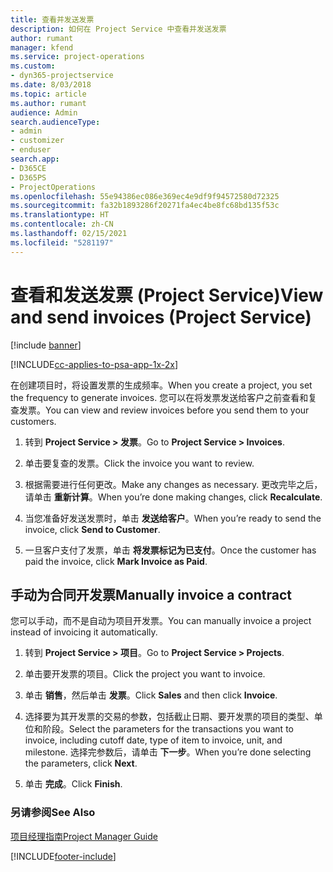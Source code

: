 ```yaml
---
title: 查看并发送发票
description: 如何在 Project Service 中查看并发送发票
author: rumant
manager: kfend
ms.service: project-operations
ms.custom:
- dyn365-projectservice
ms.date: 8/03/2018
ms.topic: article
ms.author: rumant
audience: Admin
search.audienceType:
- admin
- customizer
- enduser
search.app:
- D365CE
- D365PS
- ProjectOperations
ms.openlocfilehash: 55e94386ec086e369ec4e9df9f94572580d72325
ms.sourcegitcommit: fa32b1893286f20271fa4ec4be8fc68bd135f53c
ms.translationtype: HT
ms.contentlocale: zh-CN
ms.lasthandoff: 02/15/2021
ms.locfileid: "5281197"
---
```

# <a name="view-and-send-invoices-project-service"></a><span data-ttu-id="71011-103">查看和发送发票 (Project Service)</span><span class="sxs-lookup"><span data-stu-id="71011-103">View and send invoices (Project Service)</span></span>

[!include [banner](../includes/psa-now-project-operations.md)]

[!INCLUDE[cc-applies-to-psa-app-1x-2x](../includes/cc-applies-to-psa-app-1x-2x.md)]

<span data-ttu-id="71011-104">在创建项目时，将设置发票的生成频率。</span><span class="sxs-lookup"><span data-stu-id="71011-104">When you create a project, you set the frequency to generate invoices.</span></span> <span data-ttu-id="71011-105">您可以在将发票发送给客户之前查看和复查发票。</span><span class="sxs-lookup"><span data-stu-id="71011-105">You can view and review invoices before you send them to your customers.</span></span>  
  
1.  <span data-ttu-id="71011-106">转到 **Project Service > 发票**。</span><span class="sxs-lookup"><span data-stu-id="71011-106">Go to **Project Service > Invoices**.</span></span>  
  
2.  <span data-ttu-id="71011-107">单击要复查的发票。</span><span class="sxs-lookup"><span data-stu-id="71011-107">Click the invoice you want to review.</span></span>  
  
3.  <span data-ttu-id="71011-108">根据需要进行任何更改。</span><span class="sxs-lookup"><span data-stu-id="71011-108">Make any changes as necessary.</span></span> <span data-ttu-id="71011-109">更改完毕之后，请单击 **重新计算**。</span><span class="sxs-lookup"><span data-stu-id="71011-109">When you’re done making changes, click **Recalculate**.</span></span>  
  
4.  <span data-ttu-id="71011-110">当您准备好发送发票时，单击 **发送给客户**。</span><span class="sxs-lookup"><span data-stu-id="71011-110">When you’re ready to send the invoice, click **Send to Customer**.</span></span>  
  
5.  <span data-ttu-id="71011-111">一旦客户支付了发票，单击 **将发票标记为已支付**。</span><span class="sxs-lookup"><span data-stu-id="71011-111">Once the customer has paid the invoice, click **Mark Invoice as Paid**.</span></span>  
  
## <a name="manually-invoice-a-contract"></a><span data-ttu-id="71011-112">手动为合同开发票</span><span class="sxs-lookup"><span data-stu-id="71011-112">Manually invoice a contract</span></span>  
 <span data-ttu-id="71011-113">您可以手动，而不是自动为项目开发票。</span><span class="sxs-lookup"><span data-stu-id="71011-113">You can manually invoice a project instead of invoicing it automatically.</span></span>  
  
1.  <span data-ttu-id="71011-114">转到 **Project Service > 项目**。</span><span class="sxs-lookup"><span data-stu-id="71011-114">Go to **Project Service > Projects**.</span></span>  
  
2.  <span data-ttu-id="71011-115">单击要开发票的项目。</span><span class="sxs-lookup"><span data-stu-id="71011-115">Click the project you want to invoice.</span></span>  
  
3.  <span data-ttu-id="71011-116">单击 **销售**，然后单击 **发票**。</span><span class="sxs-lookup"><span data-stu-id="71011-116">Click **Sales** and then click **Invoice**.</span></span>  
  
4.  <span data-ttu-id="71011-117">选择要为其开发票的交易的参数，包括截止日期、要开发票的项目的类型、单位和阶段。</span><span class="sxs-lookup"><span data-stu-id="71011-117">Select the parameters for the transactions you want to invoice, including cutoff date, type of item to invoice, unit, and milestone.</span></span> <span data-ttu-id="71011-118">选择完参数后，请单击 **下一步**。</span><span class="sxs-lookup"><span data-stu-id="71011-118">When you’re done selecting the parameters, click **Next**.</span></span>  
  
5.  <span data-ttu-id="71011-119">单击 **完成**。</span><span class="sxs-lookup"><span data-stu-id="71011-119">Click **Finish**.</span></span>  
  
### <a name="see-also"></a><span data-ttu-id="71011-120">另请参阅</span><span class="sxs-lookup"><span data-stu-id="71011-120">See Also</span></span>  
 [<span data-ttu-id="71011-121">项目经理指南</span><span class="sxs-lookup"><span data-stu-id="71011-121">Project Manager Guide</span></span>](../psa/project-manager-guide.md)


[!INCLUDE[footer-include](../includes/footer-banner.md)]
